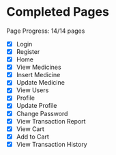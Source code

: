 # Completed Pages
Page Progress: 14/14 pages
- [x] Login
- [x] Register
- [x] Home
- [x] View Medicines
- [x] Insert Medicine
- [x] Update Medicine
- [x] View Users
- [x] Profile
- [x] Update Profile
- [x] Change Password
- [x] View Transaction Report
- [x] View Cart
- [x] Add to Cart
- [x] View Transaction History
